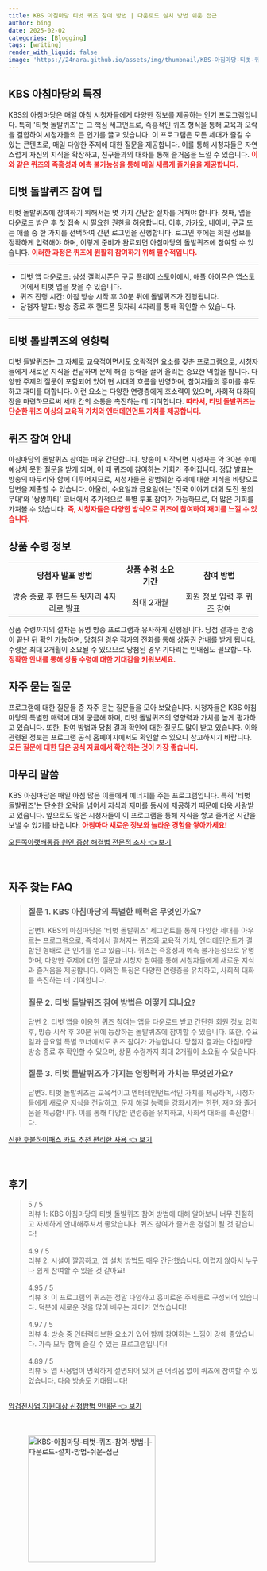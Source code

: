 ```yaml
---
title: KBS 아침마당 티벗 퀴즈 참여 방법 | 다운로드 설치 방법 쉬운 접근
author: bing
date: 2025-02-02
categories: [Blogging]
tags: [writing]
render_with_liquid: false
image: 'https://24nara.github.io/assets/img/thumbnail/KBS-아침마당-티벗-퀴즈-참여-방법-|-다운로드-설치-방법-쉬운-접근.webp'
---
```



<h2 id='아침마당_특징'>KBS 아침마당의 특징</h2>

<p>KBS의 아침마당은 매일 아침 시청자들에게 다양한 정보를 제공하는 인기 프로그램입니다. 특히 '티벗 돌발퀴즈'는 그 핵심 세그먼트로, 즉흥적인 퀴즈 형식을 통해 교육과 오락을 결합하여 시청자들의 큰 인기를 끌고 있습니다. 이 프로그램은 모든 세대가 즐길 수 있는 콘텐츠로, 매일 다양한 주제에 대한 질문을 제공합니다. 이를 통해 시청자들은 자연스럽게 자신의 지식을 확장하고, 친구들과의 대화를 통해 즐거움을 느낄 수 있습니다. <b><span style="color: #ee2323;">이와 같은 퀴즈의 즉흥성과 예측 불가능성을 통해 매일 새롭게 즐거움을 제공합니다.</span></b></p>

<h2 id='티벗_돌발퀴즈_팁'>티벗 돌발퀴즈 참여 팁</h2>

<p>티벗 돌발퀴즈에 참여하기 위해서는 몇 가지 간단한 절차를 거쳐야 합니다. 첫째, 앱을 다운로드 받은 후 첫 접속 시 필요한 권한을 허용합니다. 이후, 카카오, 네이버, 구글 또는 애플 중 한 가지를 선택하여 간편 로그인을 진행합니다. 로그인 후에는 회원 정보를 정확하게 입력해야 하며, 이렇게 준비가 완료되면 아침마당의 돌발퀴즈에 참여할 수 있습니다. <b><span style="color: #ee2323;">이러한 과정은 퀴즈에 원활히 참여하기 위해 필수적입니다.</span></b></p>

<hr />

<ul>
    <li>티벗 앱 다운로드: 삼성 갤럭시폰은 구글 플레이 스토어에서, 애플 아이폰은 앱스토어에서 티벗 앱을 찾을 수 있습니다.</li>
    <li>퀴즈 진행 시간: 아침 방송 시작 후 30분 뒤에 돌발퀴즈가 진행됩니다.</li>
    <li>당첨자 발표: 방송 종료 후 핸드폰 뒷자리 4자리를 통해 확인할 수 있습니다.</li>
</ul>

<hr />

<h2 id='티벗_돌발퀴즈의_영향력'>티벗 돌발퀴즈의 영향력</h2>

<p>티벗 돌발퀴즈는 그 자체로 교육적이면서도 오락적인 요소를 갖춘 프로그램으로, 시청자들에게 새로운 지식을 전달하며 문제 해결 능력을 끌어 올리는 중요한 역할을 합니다. 다양한 주제의 질문이 포함되어 있어 현 시대의 흐름을 반영하며, 참여자들의 흥미를 유도하고 재미를 더합니다. 이런 요소는 다양한 연령층에게 호소력이 있으며, 사회적 대화의 장을 마련하므로써 세대 간의 소통을 촉진하는 데 기여합니다. <b><span style="color: #ee2323;">따라서, 티벗 돌발퀴즈는 단순한 퀴즈 이상의 교육적 가치와 엔터테인먼트 가치를 제공합니다.</span></b></p>

<h2 id='퀴즈_참여_안내'>퀴즈 참여 안내</h2>

<p>아침마당의 돌발퀴즈 참여는 매우 간단합니다. 방송이 시작되면 시청자는 약 30분 후에 예상치 못한 질문을 받게 되며, 이 때 퀴즈에 참여하는 기회가 주어집니다. 정답 발표는 방송의 마무리와 함께 이루어지므로, 시청자들은 광범위한 주제에 대한 지식을 바탕으로 답변을 제출할 수 있습니다. 아울러, 수요일과 금요일에는 '전국 이야기 대회 도전 꿈의 무대'와 '쌍쌍파티' 코너에서 추가적으로 특별 투표 참여가 가능하므로, 더 많은 기회를 가져볼 수 있습니다. <b><span style="color: #ee2323;">즉, 시청자들은 다양한 방식으로 퀴즈에 참여하여 재미를 느낄 수 있습니다.</span></b></p>

<h2 id='상품_수령_정보'>상품 수령 정보</h2>

<table>
    <tr>
        <td style="text-align: center; height: 17px;"><b>당첨자 발표 방법</b></td>
        <td style="text-align: center; height: 17px;"><b>상품 수령 소요 기간</b></td>
        <td style="text-align: center; height: 17px;"><b>참여 방법</b></td>
    </tr>
    <tr>
        <td style="text-align: center; height: 17px;">방송 종료 후 핸드폰 뒷자리 4자리로 발표</td>
        <td style="text-align: center; height: 17px;">최대 2개월</td>
        <td style="text-align: center; height: 17px;">회원 정보 입력 후 퀴즈 참여</td>
    </tr>
</table>

<p>상품 수령까지의 절차는 유명 방송 프로그램과 유사하게 진행됩니다. 당첨 결과는 방송이 끝난 뒤 확인 가능하며, 당첨된 경우 작가의 전화를 통해 상품권 안내를 받게 됩니다. 수령은 최대 2개월이 소요될 수 있으므로 당첨된 경우 기다리는 인내심도 필요합니다. <b><span style="color: #ee2323;">정확한 안내를 통해 상품 수령에 대한 기대감을 키워보세요.</span></b></p>

<h2 id='자주_묻는_질문'>자주 묻는 질문</h2>

<p>프로그램에 대한 질문들 중 자주 묻는 질문들을 모아 보았습니다. 시청자들은 KBS 아침마당의 특별한 매력에 대해 궁금해 하며, 티벗 돌발퀴즈의 영향력과 가치를 높게 평가하고 있습니다. 또한, 참여 방법과 당첨 결과 확인에 대한 질문도 많이 받고 있습니다. 이와 관련된 정보는 프로그램 공식 홈페이지에서도 확인할 수 있으니 참고하시기 바랍니다. <b><span style="color: #ee2323;">모든 질문에 대한 답은 공식 자료에서 확인하는 것이 가장 좋습니다.</span></b></p>

<h2 id='마무리_말씀'>마무리 말씀</h2>

<p>KBS 아침마당은 매일 아침 많은 이들에게 에너지를 주는 프로그램입니다. 특히 '티벗 돌발퀴즈'는 단순한 오락을 넘어서 지식과 재미를 동시에 제공하기 때문에 더욱 사랑받고 있습니다. 앞으로도 많은 시청자들이 이 프로그램을 통해 지식을 쌓고 즐거운 시간을 보낼 수 있기를 바랍니다. <b><span style="color: #ee2323;">아침마다 새로운 정보와 놀라운 경험을 쌓아가세요!</span></b></p>


<p><a class="click-button" title="오른쪽아랫배통증 원인 증상 해결법 전문적 조사" href="https://24nara.github.io/posts/%EC%98%A4%EB%A5%B8%EC%AA%BD%EC%95%84%EB%9E%AB%EB%B0%B0%ED%86%B5%EC%A6%9D-%EC%9B%90%EC%9D%B8-%EC%A6%9D%EC%83%81-%ED%95%B4%EA%B2%B0%EB%B2%95-%EC%A0%84%EB%AC%B8%EC%A0%81-%EC%A1%B0%EC%82%AC/" rel="dofollow">오른쪽아랫배통증 원인 증상 해결법 전문적 조사 👈 보기</a></p><br>
<h2 id='자주_찾는_FAQ'>자주 찾는 FAQ</h2>
<div itemscope="" itemtype="https://schema.org/FAQPage">
<blockquote>
<div itemscope="" itemprop="mainEntity" itemtype="https://schema.org/Question">
<h3 itemprop="name">질문 1. KBS 아침마당의 특별한 매력은 무엇인가요?</h3>
<div itemscope="" itemprop="acceptedAnswer" itemtype="https://schema.org/Answer">
<span itemprop="text">
<p>답변1. KBS의 아침마당은 '티벗 돌발퀴즈' 세그먼트를 통해 다양한 세대를 아우르는 프로그램으로, 즉석에서 펼쳐지는 퀴즈와 교육적 가치, 엔터테인먼트가 결합된 형태로 큰 인기를 얻고 있습니다. 퀴즈는 즉흥성과 예측 불가능성으로 유명하며, 다양한 주제에 대한 질문과 시청자 참여를 통해 시청자들에게 새로운 지식과 즐거움을 제공합니다. 이러한 특징은 다양한 연령층을 유치하고, 사회적 대화를 촉진하는 데 기여합니다.</p>
</span>
</div>
</div>
<div itemscope="" itemprop="mainEntity" itemtype="https://schema.org/Question">
<h3 itemprop="name">질문 2. 티벗 돌발퀴즈 참여 방법은 어떻게 되나요?</h3>
<div itemscope="" itemprop="acceptedAnswer" itemtype="https://schema.org/Answer">
<span itemprop="text">
<p>답변 2. 티벗 앱을 이용한 퀴즈 참여는 앱을 다운로드 받고 간단한 회원 정보 입력 후, 방송 시작 후 30분 뒤에 등장하는 돌발퀴즈에 참여할 수 있습니다. 또한, 수요일과 금요일 특별 코너에서도 퀴즈 참여가 가능합니다. 당첨자 결과는 아침마당 방송 종료 후 확인할 수 있으며, 상품 수령까지 최대 2개월이 소요될 수 있습니다.</p>
</span>
</div>
</div>
<div itemscope="" itemprop="mainEntity" itemtype="https://schema.org/Question">
<h3 itemprop="name">질문 3. 티벗 돌발퀴즈가 가지는 영향력과 가치는 무엇인가요?</h3>
<div itemscope="" itemprop="acceptedAnswer" itemtype="https://schema.org/Answer">
<span itemprop="text">
<p>답변3. 티벗 돌발퀴즈는 교육적이고 엔터테인먼트적인 가치를 제공하며, 시청자들에게 새로운 지식을 전달하고, 문제 해결 능력을 강화시키는 한편, 재미와 즐거움을 제공합니다. 이를 통해 다양한 연령층을 유치하고, 사회적 대화를 촉진합니다.</p>
</span>
</div>
</div>
</blockquote>
</div>
<p><a class="click-button" title="신한 후불하이패스 카드 추천 편리한 사용" href="https://24nara.github.io/posts/%EC%8B%A0%ED%95%9C-%ED%9B%84%EB%B6%88%ED%95%98%EC%9D%B4%ED%8C%A8%EC%8A%A4-%EC%B9%B4%EB%93%9C-%EC%B6%94%EC%B2%9C-%ED%8E%B8%EB%A6%AC%ED%95%9C-%EC%82%AC%EC%9A%A9/" rel="dofollow">신한 후불하이패스 카드 추천 편리한 사용 👈 보기</a></p><br>
<h2 id='후기'>후기</h2>
<div itemscope itemtype="https://schema.org/Product">
  <blockquote>
  <div itemprop="review" itemscope itemtype="https://schema.org/Review">
      <div itemprop="reviewRating" itemscope itemtype="https://schema.org/Rating"> <span itemprop="ratingValue">5</span> / <span itemprop="bestRating">5</span> </div>
      <span itemprop="reviewBody">리뷰 1: KBS 아침마당의 티벗 돌발퀴즈 참여 방법에 대해 알아보니 너무 친절하고 자세하게 안내해주셔서 좋았습니다. 퀴즈 참여가 즐거운 경험이 될 것 같습니다!</span>
  </div>
  <br>
  <div itemprop="review" itemscope itemtype="https://schema.org/Review">
      <div itemprop="reviewRating" itemscope itemtype="https://schema.org/Rating"> <span itemprop="ratingValue">4.9</span> / <span itemprop="bestRating">5</span> </div>
      <span itemprop="reviewBody">리뷰 2: 시설이 깔끔하고, 앱 설치 방법도 매우 간단했습니다. 어렵지 않아서 누구나 쉽게 참여할 수 있을 것 같아요!</span>
  </div>
  <br>
  <div itemprop="review" itemscope itemtype="https://schema.org/Review">
      <div itemprop="reviewRating" itemscope itemtype="https://schema.org/Rating"> <span itemprop="ratingValue">4.95</span> / <span itemprop="bestRating">5</span> </div>
      <span itemprop="reviewBody">리뷰 3: 이 프로그램의 퀴즈는 정말 다양하고 흥미로운 주제들로 구성되어 있습니다. 덕분에 새로운 것을 많이 배우는 재미가 있었습니다!</span>
  </div>
  <br>
  <div itemprop="review" itemscope itemtype="https://schema.org/Review">
      <div itemprop="reviewRating" itemscope itemtype="https://schema.org/Rating"> <span itemprop="ratingValue">4.97</span> / <span itemprop="bestRating">5</span> </div>
      <span itemprop="reviewBody">리뷰 4: 방송 중 인터랙티브한 요소가 있어 함께 참여하는 느낌이 강해 좋았습니다. 가족 모두 함께 즐길 수 있는 프로그램입니다!</span>
  </div>
  <br>
  <div itemprop="review" itemscope itemtype="https://schema.org/Review">
      <div itemprop="reviewRating" itemscope itemtype="https://schema.org/Rating"> <span itemprop="ratingValue">4.89</span> / <span itemprop="bestRating">5</span> </div>
      <span itemprop="reviewBody">리뷰 5: 앱 사용법이 명확하게 설명되어 있어 큰 어려움 없이 퀴즈에 참여할 수 있었습니다. 다음 방송도 기대됩니다!</span>
  </div>
  <br>
  </blockquote>
</div>
<p><a class="click-button" title="암검진사업 지원대상 신청방법 안내문" href="https://24nara.github.io/posts/%EC%95%94%EA%B2%80%EC%A7%84%EC%82%AC%EC%97%85-%EC%A7%80%EC%9B%90%EB%8C%80%EC%83%81-%EC%8B%A0%EC%B2%AD%EB%B0%A9%EB%B2%95-%EC%95%88%EB%82%B4%EB%AC%B8/" rel="dofollow">암검진사업 지원대상 신청방법 안내문 👈 보기</a></p><br>
<figure class="image"><img src="https://24nara.github.io/assets/img/thumbnail/KBS-아침마당-티벗-퀴즈-참여-방법-|-다운로드-설치-방법-쉬운-접근.webp" alt="KBS-아침마당-티벗-퀴즈-참여-방법-|-다운로드-설치-방법-쉬운-접근" width="256" height="256"></figure>